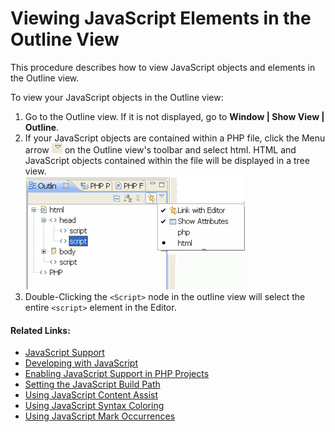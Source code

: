 # Viewing JavaScript Elements in the Outline View

<!--context:viewing_javascript_elements_in_the_outline_view-->

This procedure describes how to view JavaScript objects and elements in the Outline view.

<!--ref-start-->

To view your JavaScript objects in the Outline view:

 1. Go to the Outline view.  If it is not displayed, go to **Window | Show View | Outline**.
 2. If your JavaScript objects are contained within a PHP file, click the Menu arrow ![menu_icon.png](images/menu_icon.png "menu_icon.png") on the Outline view's toolbar and select html.  HTML and JavaScript objects contained within the file will be displayed in a tree view. <br />
    ![javascript_outline.png](images/javascript_outline.png "javascript_outline.png")
 3. Double-Clicking the `<Script>` node in the outline view will select the entire `<script>` element in the Editor.

<!--ref-end-->

<!--links-start-->

#### Related Links:

 * [JavaScript Support](../../016-concepts/168-javascript.md)
 * [Developing with JavaScript](000-index.md)
 * [Enabling JavaScript Support in PHP Projects](008-enabling_javascript_support_in_php_projects.md)
 * [Setting the JavaScript Build Path](016-setting_the_javascript_build_path.md)
 * [Using JavaScript Content Assist](032-using_javascript_content_assist.md)
 * [Using JavaScript Syntax Coloring](040-using_javascript_syntax_coloring.md)
 * [Using JavaScript Mark Occurrences](048-using_javascript_mark_occurences.md)

<!--links-end-->
